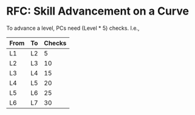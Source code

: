 # RFC: Skill Advancement on a Curve

To advance a level, PCs need (Level * 5) checks. I.e.,

From | To | Checks
-----|----|-------
L1 | L2 | 5
L2 | L3 | 10
L3 | L4 | 15
L4 | L5 | 20
L5 | L6 | 25
L6 | L7 | 30
